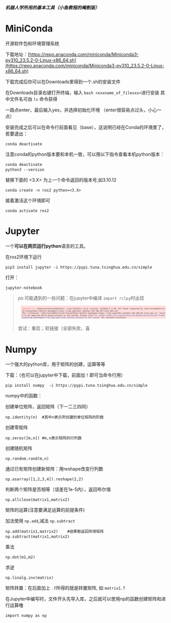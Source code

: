***机器人学所用的基本工具（小鱼教程的阉割版）***

# MiniConda

开源软件包和环境管理系统

下载地址：[https://repo.anaconda.com/miniconda/Miniconda3-py310_23.5.2-0-Linux-x86_64.sh](https://repo.anaconda.com/miniconda/Miniconda3-py310_23.5.2-0-Linux-x86_64.sh)

下载完成后你可以在Downloads里得到一个.sh的安装文件

在Downloads目录右键打开终端，输入 `bash <xxxname_of_filexxx>`进行安装  其中文件名可由 `ls` 命令获得

一路点enter，最后输入yes，并选择初始化环境  （enter很容易点过头，小心一点）

安装完成之后可以在命令行前面看见（base），这说明已经在Conda的环境里了，若要退出：

```
conda deactivate
```

注意conda的python版本要和本机一致，可以用以下指令查看本机python版本：

```
conda deactivate
python3 --version
```

替换下面的 <3.X> 为上一个命令返回的版本号,如3.10.12

```
conda create -n ros2 python=<3.X>
```

接着激活这个环境即可

```
conda activate ros2
```

# Jupyter

一个**可以在网页运行python**语言的工具。

在ros2环境下运行

```
pip3 install jupyter -i https://pypi.tuna.tsinghua.edu.cn/simple
```

打开：

```
jupyter-notebook
```

> ps:可能遇到的一些问题：在jupyter中编译 `import rclpy`时出现
>
> ![1706363336403](image/工具构建/1706363336403.png)
>
> 尝试：重启；软链接（全部失败，喜

# Numpy

一个强大的python库，用于矩阵的创建，运算等等

下载：（也可以在jupyter中下载，前面加！即可当命令行用）

```
pip install numpy  -i https://pypi.tuna.tsinghua.edu.cn/simple
```

numpy中的函数：

创建单位矩阵，返回矩阵（下一二三四同）

```
np.identity(n)	#其中n表示所创建的单位矩阵的阶数
```

创建零矩阵

```
np.zeros([m,n])	#m,n表示矩阵的行列数
```

创建随机矩阵

```
np.random.rand(m,n)
```

通过已有矩阵创建新矩阵：用reshape改变行列数

```
np.asarray([1,2,3,4]).reshape(2,2)
```

判断两个矩阵是否相等（误差在1e-5内），返回布尔值

```
np.allclose(matrix1,matrix2)
```

矩阵的运算(注意要满足运算的前提条件)

加法使用 `np.add`,减法 `np.subtract`

```
np.add(matrix1,matrix2)    #结果都返回所得矩阵
np.subtract(matrix1,matrix2)
```

乘法

```
np.dot(m1,m2)
```

求逆

```
np.linalg.inv(matrix)
```

矩阵转置：在后面加上 `.T`所得的就是转置矩阵, 如 `matrix1.T`

在Jupyter中编写时，文件开头先导入库，之后就可以使用np的函数创建矩阵和进行运算噜

```
import numpy as np
```
